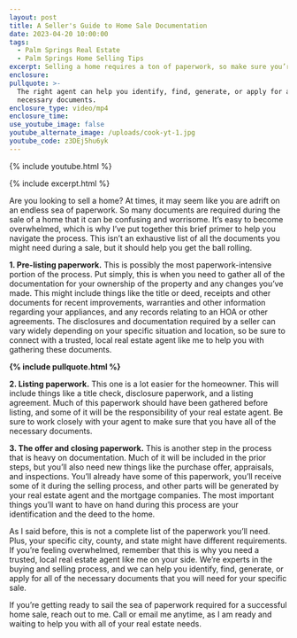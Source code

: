 ```yaml
---
layout: post
title: A Seller's Guide to Home Sale Documentation
date: 2023-04-20 10:00:00
tags:
  - Palm Springs Real Estate
  - Palm Springs Home Selling Tips
excerpt: Selling a home requires a ton of paperwork, so make sure you’re prepared.
enclosure:
pullquote: >-
  The right agent can help you identify, find, generate, or apply for all of the
  necessary documents.
enclosure_type: video/mp4
enclosure_time:
use_youtube_image: false
youtube_alternate_image: /uploads/cook-yt-1.jpg
youtube_code: z3DEj5hu6yk
---
```

{% include youtube.html %}

{% include excerpt.html %}

Are you looking to sell a home? At times, it may seem like you are adrift on an endless sea of paperwork. So many documents are required during the sale of a home that it can be confusing and worrisome. It’s easy to become overwhelmed, which is why I’ve put together this brief primer to help you navigate the process. This isn’t an exhaustive list of all the documents you might need during a sale, but it should help you get the ball rolling.

**1\. Pre-listing paperwork.** This is possibly the most paperwork-intensive portion of the process. Put simply, this is when you need to gather all of the documentation for your ownership of the property and any changes you’ve made. This might include things like the title or deed, receipts and other documents for recent improvements, warranties and other information regarding your appliances, and any records relating to an HOA or other agreements. The disclosures and documentation required by a seller can vary widely depending on your specific situation and location, so be sure to connect with a trusted, local real estate agent like me to help you with gathering these documents.

**{% include pullquote.html %}**

**2\. Listing paperwork.** This one is a lot easier for the homeowner. This will include things like a title check, disclosure paperwork, and a listing agreement. Much of this paperwork should have been gathered before listing, and some of it will be the responsibility of your real estate agent. Be sure to work closely with your agent to make sure that you have all of the necessary documents.

**3\. The offer and closing paperwork.** This is another step in the process that is heavy on documentation. Much of it will be included in the prior steps, but you’ll also need new things like the purchase offer, appraisals, and inspections. You’ll already have some of this paperwork, you’ll receive some of it during the selling process, and other parts will be generated by your real estate agent and the mortgage companies. The most important things you’ll want to have on hand during this process are your identification and the deed to the home.

As I said before, this is not a complete list of the paperwork you’ll need. Plus, your specific city, county, and state might have different requirements. If you’re feeling overwhelmed, remember that this is why you need a trusted, local real estate agent like me on your side. We’re experts in the buying and selling process, and we can help you identify, find, generate, or apply for all of the necessary documents that you will need for your specific sale.

If you’re getting ready to sail the sea of paperwork required for a successful home sale, reach out to me. Call or email me anytime, as I am ready and waiting to help you with all of your real estate needs.